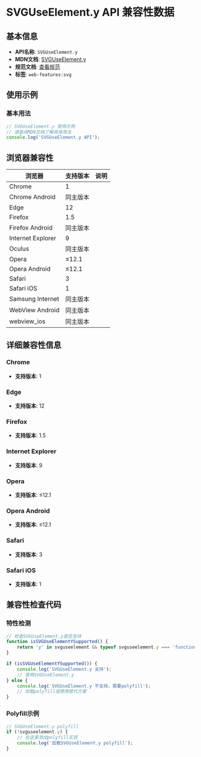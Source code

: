 # SVGUseElement.y API 兼容性数据

## 基本信息

- **API名称**: `SVGUseElement.y`
- **MDN文档**: [SVGUseElement.y](https://developer.mozilla.org/docs/Web/API/SVGUseElement/y)
- **规范文档**: [查看规范](https://svgwg.org/svg2-draft/struct.html#__svg__SVGUseElement__y)
- **标签**: `web-features:svg`

## 使用示例

### 基本用法

```javascript
// SVGUseElement.y 使用示例
// 请查阅MDN文档了解具体用法
console.log('SVGUseElement.y API');
```

## 浏览器兼容性

| 浏览器 | 支持版本 | 说明 |
|--------|----------|------|
| Chrome | 1 |  |
| Chrome Android | 同主版本 |  |
| Edge | 12 |  |
| Firefox | 1.5 |  |
| Firefox Android | 同主版本 |  |
| Internet Explorer | 9 |  |
| Oculus | 同主版本 |  |
| Opera | ≤12.1 |  |
| Opera Android | ≤12.1 |  |
| Safari | 3 |  |
| Safari iOS | 1 |  |
| Samsung Internet | 同主版本 |  |
| WebView Android | 同主版本 |  |
| webview_ios | 同主版本 |  |

## 详细兼容性信息

### Chrome

- **支持版本**: 1

### Edge

- **支持版本**: 12

### Firefox

- **支持版本**: 1.5

### Internet Explorer

- **支持版本**: 9

### Opera

- **支持版本**: ≤12.1

### Opera Android

- **支持版本**: ≤12.1

### Safari

- **支持版本**: 3

### Safari iOS

- **支持版本**: 1

## 兼容性检查代码

### 特性检测

```javascript
// 检查SVGUseElement.y是否支持
function isSVGUseElementYSupported() {
    return 'y' in svguseelement && typeof svguseelement.y === 'function';
}

if (isSVGUseElementYSupported()) {
    console.log('SVGUseElement.y 支持');
    // 使用SVGUseElement.y
} else {
    console.log('SVGUseElement.y 不支持，需要polyfill');
    // 加载polyfill或使用替代方案
}
```

### Polyfill示例

```javascript
// SVGUseElement.y polyfill
if (!svguseelement.y) {
    // 在这里添加polyfill实现
    console.log('加载SVGUseElement.y polyfill');
}
```

